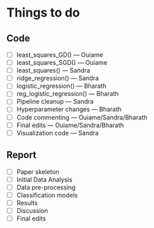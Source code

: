 # Things to do

## Code

- [ ] least_squares_GD() — Ouiame
- [ ] least_squares_SGD() — Ouiame
- [ ] least_squares() — Sandra
- [ ] ridge_regression() — Sandra
- [ ] logistic_regression()  — Bharath
- [ ] reg_logistic_regression() — Bharath
- [ ] Pipeline cleanup — Sandra
- [ ] Hyperparameter changes — Bharath
- [ ] Code commenting — Ouiame/Sandra/Bharath
- [ ] Final edits — Ouiame/Sandra/Bharath
- [ ] Visualization code — Sandra

## Report

- [ ] Paper skeleton
- [ ] Initial Data Analysis
- [ ] Data pre-processing
- [ ] Classification models
- [ ] Results
- [ ] Discussion
- [ ] Final edits